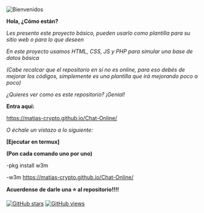 ![Bienvenidos](https://encrypted-tbn0.gstatic.com/images?q=tbn:ANd9GcQ5mjflukaPlGs1Yumt18_vdhCbajqccaxoGw&usqp=CAU)


**Hola, ¿Cómo están?**

*Les presento este proyecto básico, pueden usarlo como plantilla para su sitio web o para lo que deseen*


*En este proyecto usamos HTML, CSS, JS y PHP para simular una base de datos básica*

*(Cabe recalcar que el repositorio en sí no es online, para eso debés de mejorar los códigos, simplemente es una plantilla que irá mejorando poco a poco)*


*¿Quieres ver como es este repositorio?*
*¡Genial!*

**Entra aquí:**

https://matias-crypto.github.io/Chat-Online/

*O échale un vistazo a lo siguiente:*

**[Ejecutar en termux]**

**(Pon cada comando uno por uno)**


-pkg install w3m

-w3m https://matias-crypto.github.io/Chat-Online/



**Acuerdense de darle una ⭐ al repositorio!!!!**

[![GitHub stars](https://img.shields.io/github/stars/matias-crypto/Chat-Online.svg?style=social)](https://github.com/matias-crypto/Chat-Online/stargazers)
[![GitHub views](https://img.shields.io/github/watchers/matias-crypto/Chat-Online.svg?style=social)](https://github.com/matias-crypto/Chat-Online/watchers)
